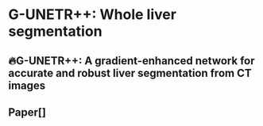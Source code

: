 # G-UNETR++: Whole liver segmentation
**🔥G-UNETR++: A gradient-enhanced network for accurate and robust liver segmentation from CT images**
----
Paper[]
----
